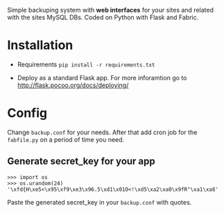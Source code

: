 Simple backuping system with **web interfaces** for your sites and related with the sites MySQL DBs.
Coded on Python with Flask and Fabric.

Installation
============
* Requirements
    `pip install -r requirements.txt`

* Deploy as a standard Flask app. For more inforamtion go to http://flask.pocoo.org/docs/deploying/

Config
======
Change `backup.conf` for your needs. After that add cron job for the `fabfile.py` 
on a period of time you need.

Generate secret_key for your app
--------------------------------
    >>> import os
    >>> os.urandom(24)
    '\xfd{H\xe5<\x95\xf9\xe3\x96.5\xd1\x01O<!\xd5\xa2\xa0\x9fR"\xa1\xa8'
Paste the generated secret_key in your `backup.conf` with quotes.


